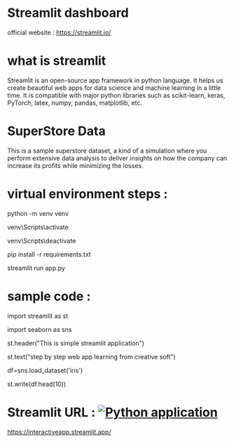 # Streamlit dashboard
official website : https://streamlit.io/

# what is streamlit
Streamlit is an open-source app framework in python language. It helps us create beautiful web apps for data science and machine learning in a little time. 
It is compatible with major python libraries such as scikit-learn, keras, PyTorch, latex, numpy, pandas, matplotlib, etc.

# SuperStore Data
 This is a sample superstore dataset, a kind of a simulation where you perform extensive data analysis to deliver insights on how the company can increase 
 its profits while minimizing the losses.
# virtual environment steps :
python -m venv venv

venv\Scripts\activate

venv\Scripts\deactivate

pip install -r requirements.txt

streamlit run app.py

# sample code :
import streamlit as st

import seaborn as sns

st.header("This is simple streamlit application")

st.text("step by step web app learning from creative soft")

df=sns.load_dataset('iris')

st.write(df.head(10))

# Streamlit URL :  [![Python application](https://github.com/kaushik-prasad-dey/Python-Streamlit-dashboard/actions/workflows/python-app.yml/badge.svg)](https://github.com/kaushik-prasad-dey/Python-Streamlit-dashboard/actions/workflows/python-app.yml)
https://interactiveapp.streamlit.app/

